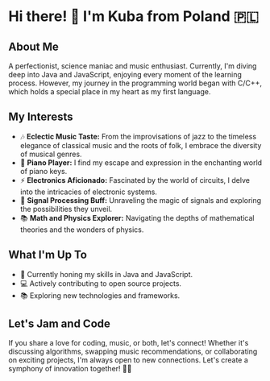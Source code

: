 # Hi there! 👋 I'm Kuba from Poland 🇵🇱

## About Me

A perfectionist, science maniac and music enthusiast.
Currently, I'm diving deep into Java and JavaScript, enjoying every moment of the learning process. However, my journey in the programming world began with C/C++, which holds a special place in my heart as my first language.

## My Interests

- 🎶 **Eclectic Music Taste:** From the improvisations of jazz to the timeless elegance of classical music and the roots of folk, I embrace the diversity of musical genres.
- 🎹 **Piano Player:** I find my escape and expression in the enchanting world of piano keys.
- ⚡ **Electronics Aficionado:** Fascinated by the world of circuits, I delve into the intricacies of electronic systems.
- 📡 **Signal Processing Buff:** Unraveling the magic of signals and exploring the possibilities they unveil.
- 📚 **Math and Physics Explorer:** Navigating the depths of mathematical theories and the wonders of physics.

## What I'm Up To

- 🚀 Currently honing my skills in Java and JavaScript.
- 💻 Actively contributing to open source projects.
- 📚 Exploring new technologies and frameworks.

## Let's Jam and Code

If you share a love for coding, music, or both, let's connect! Whether it's discussing algorithms, swapping music recommendations, or collaborating on exciting projects, I'm always open to new connections. Let's create a symphony of innovation together! 🚀🎵


<!---
ksalekk/ksalekk is a ✨ special ✨ repository because its `README.md` (this file) appears on your GitHub profile.
You can click the Preview link to take a look at your changes.
--->
